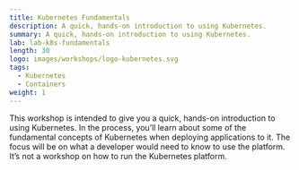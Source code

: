 ```yaml
---
title: Kubernetes Fundamentals
description: A quick, hands-on introduction to using Kubernetes.
summary: A quick, hands-on introduction to using Kubernetes.
lab: lab-k8s-fundamentals
length: 30
logo: images/workshops/logo-kubernetes.svg
tags:
  - Kubernetes
  - Containers
weight: 1
---
```


This workshop is intended to give you a quick, hands-on introduction to using Kubernetes. In the process, you’ll learn about some of the fundamental concepts of Kubernetes when deploying applications to it. The focus will be on what a developer would need to know to use the platform. It’s not a workshop on how to run the Kubernetes platform.
